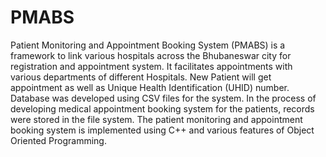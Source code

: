 # PMABS
 Patient Monitoring and Appointment Booking System (PMABS) is a framework to link various hospitals across the Bhubaneswar city for registration and appointment system. It facilitates appointments with various departments of 
different Hospitals. New Patient will get appointment as well as Unique Health Identification (UHID) number.
 Database was developed using CSV files for the system. In the process of developing medical appointment booking system for the patients, records were stored in the file system. The patient monitoring and appointment booking system is implemented using C++ and various features of Object Oriented Programming.
